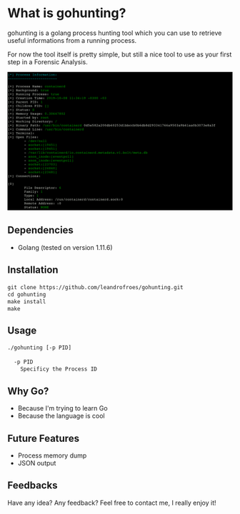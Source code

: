 # What is gohunting?

gohunting is a golang process hunting tool which you can use to retrieve useful informations from a running process. 

For now the tool itself is pretty simple, but still a nice tool to use as your first step in a Forensic Analysis.

![](https://github.com/leandrofroes/gohunting/blob/master/pictures/gohunting_output3.png)

## Dependencies

- Golang (tested on version 1.11.6)

## Installation

``` 
git clone https://github.com/leandrofroes/gohunting.git
cd gohunting
make install
make
```

## Usage

```
./gohunting [-p PID]
              
  -p PID
    Specificy the Process ID
```

## Why Go?

- Because I'm trying to learn Go
- Because the language is cool

## Future Features

- Process memory dump
- JSON output

## Feedbacks

Have any idea? Any feedback? Feel free to contact me, I really enjoy it!
